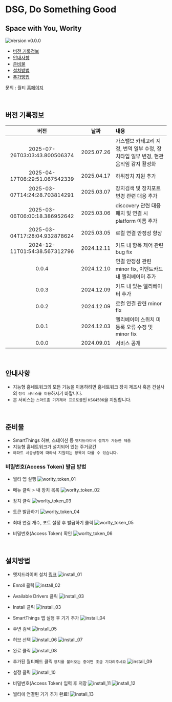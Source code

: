 # DSG, Do Something Good

## Space with You, Worlty

![Version v0.0.0][version-shield]

- [버전 기록정보](#version-history)
- [안내사항](#안내사항)
- [준비물](#준비물)
- [설치방법](#설치방법)
- [추가방법](#추가방법)

문의 : 월티 [홈페이지](https://worlty.com)

<br/>

## 버전 기록정보

|             버전              |    날짜    | 내용                                                                               |
| :---------------------------: | :--------: | :--------------------------------------------------------------------------------- |
| 2025-07-26T03:03:43.800506374 | 2025.07.26 | 가스밸브 카테고리 지정, 번역 일부 수정, 장치타입 일부 변경, 현관움직임 감지 활성화 |
| 2025-04-17T06:29:51.067542339 | 2025.04.17 | 하위장치 지원 추가                                                                 |
| 2025-03-07T14:24:28.703814291 | 2025.03.07 | 장치검색 및 장치포트 변경 관련 대응 추가                                           |
| 2025-03-06T06:00:18.386952642 | 2025.03.06 | discovery 관련 대응 패치 및 연결 시 platform 이름 추가                             |
| 2025-03-04T17:28:04.932878624 | 2025.03.05 | 로컬 연결 안정성 향상                                                              |
| 2024-12-11T01:54:38.567312796 | 2024.12.11 | 카드 내 항목 제어 관련 bug fix                                                     |
|             0.0.4             | 2024.12.10 | 연결 안정성 관련 minor fix, 이벤트카드 내 엘리베이터 추가                          |
|             0.0.3             | 2024.12.09 | 카드 내 있는 엘리베이터 추가                                                       |
|             0.0.2             | 2024.12.09 | 로컬 연결 관련 minor fix                                                           |
|             0.0.1             | 2024.12.03 | 엘리베이터 스위치 미등록 오류 수정 및 minor fix                                    |
|             0.0.0             | 2024.09.01 | 서비스 공개                                                                        |

<br/>

## 안내사항

- 지능형 홈네트워크의 모든 기능을 이용하려면 홈네트워크 장치 제조사 혹은 건설사의 `정식 서비스를 이용`하시기 바랍니다.
- 본 서비스는 `스마트홈 기기제어 프로토콜`인 `KSX4506`을 지원합니다.

<br/>

## 준비물

- SmartThings 허브, 스테이션 등 `엣지드라이버 설치가 가능한 제품`
- 지능형 홈네트워크가 설치되어 있는 주거공간
- `아파트 시공상황에 따라서 지원되는 항목이 다를 수 있습니다.`

### 비밀번호(Access Token) 발급 방법

- 월티 앱 실행
  ![worlty_token_01](/img/worlty_token_01.jpg)
  <br/>

- 메뉴 클릭 > 내 장치 목록
  ![worlty_token_02](/img/worlty_token_02.jpg)
  <br/>

- 장치 클릭
  ![worlty_token_03](/img/worlty_token_03.jpg)
  <br/>

- 토큰 발급하기
  ![worlty_token_04](/img/worlty_token_04.jpg)
  <br/>

- 최대 연결 개수, 포트 설정 후 발급하기 클릭
  ![worlty_token_05](/img/worlty_token_05.jpg)
  <br/>

- 비밀번호(Access Token) 확인
  ![worlty_token_06](/img/worlty_token_06.jpg)

<br/>

## 설치방법

- 엣지드라이버 설치 [링크](https://bestow-regional.api.smartthings.com/invite/kVM5OGyOZxl5)
  ![install_01](/img/install_01.jpg)
  <br/>

- Enroll 클릭
  ![install_02](/img/install_02.jpg)
  <br/>

- Available Drivers 클릭
  ![install_03](/img/install_03.jpg)
  <br/>

- Install 클릭
  ![install_03](/img/install_03.jpg)
  <br/>

- SmartThings 앱 실행 후 기기 추가
  ![install_04](/img/install_04.jpg)
  <br/>

- 주변 검색
  ![install_05](/img/install_05.jpg)
  <br/>

- 허브 선택
  ![install_06](/img/install_06.jpg)
  ![install_07](/img/install_07.jpg)
  <br/>

- 완료 클릭
  ![install_08](/img/install_08.jpg)
  <br/>

- 추가된 월티패드 클릭 `장치를 불러오는 중이면 조금 기다려주세요`
  ![install_09](/img/install_09.jpg)
  <br/>

- 설정 클릭
  ![install_10](/img/install_10.jpg)
  <br/>

- 비밀번호(Access Token) 입력 후 저장
  ![install_11](/img/install_11.jpg)
  ![install_12](/img/install_12.jpg)
  <br/>

- 월티에 연결된 기기 추가 완료!
  ![install_13](/img/install_13.jpg)

[version-shield]: https://img.shields.io/badge/version-v0.0.0-orange.svg
